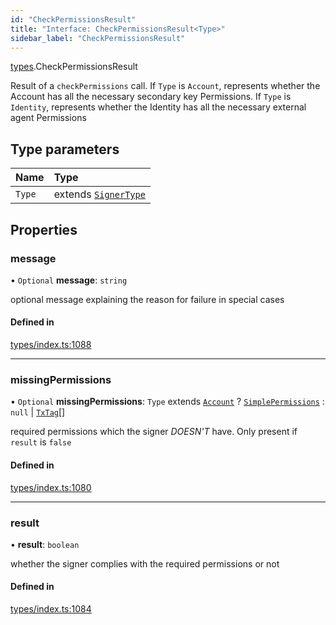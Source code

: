 ```yaml
---
id: "CheckPermissionsResult"
title: "Interface: CheckPermissionsResult<Type>"
sidebar_label: "CheckPermissionsResult"
---
```


[types](../../../modules/Types/Types.md).CheckPermissionsResult

Result of a `checkPermissions` call. If `Type` is `Account`, represents whether the Account
  has all the necessary secondary key Permissions. If `Type` is `Identity`, represents whether the
  Identity has all the necessary external agent Permissions

## Type parameters

| Name | Type |
| :------ | :------ |
| `Type` | extends [`SignerType`](../../../enums/Types/SignerType/SignerType.md) |

## Properties

### message

• `Optional` **message**: `string`

optional message explaining the reason for failure in special cases

#### Defined in

[types/index.ts:1088](https://github.com/PolymeshAssociation/polymesh-sdk/blob/372a67e5d/src/types/index.ts#L1088)

___

### missingPermissions

• `Optional` **missingPermissions**: `Type` extends [`Account`](../../../enums/Types/SignerType/SignerType.md#account) ? [`SimplePermissions`](../SimplePermissions/SimplePermissions.md) : ``null`` \| [`TxTag`](../../../modules/Generated/Types/Types.md#txtag)[]

required permissions which the signer *DOESN'T* have. Only present if `result` is `false`

#### Defined in

[types/index.ts:1080](https://github.com/PolymeshAssociation/polymesh-sdk/blob/372a67e5d/src/types/index.ts#L1080)

___

### result

• **result**: `boolean`

whether the signer complies with the required permissions or not

#### Defined in

[types/index.ts:1084](https://github.com/PolymeshAssociation/polymesh-sdk/blob/372a67e5d/src/types/index.ts#L1084)
